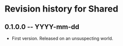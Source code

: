 # Revision history for Shared

## 0.1.0.0  -- YYYY-mm-dd

* First version. Released on an unsuspecting world.
